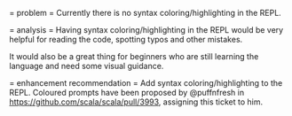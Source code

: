 = problem =
Currently there is no syntax coloring/highlighting in the REPL.

= analysis =
Having syntax coloring/highlighting in the REPL would be very helpful for reading the code, spotting typos and other mistakes.

It would also be a great thing for beginners who are still learning the language and need some visual guidance.

= enhancement recommendation =
Add syntax coloring/highlighting to the REPL.
Coloured prompts have been proposed by @puffnfresh in https://github.com/scala/scala/pull/3993, assigning this ticket to him.
